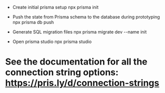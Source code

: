 - Create initial prisma setup
  npx prisma init

- Push the state from Prisma schema to the database during prototyping
  npx prisma db push

- Generate SQL migration files
  npx prisma migrate dev --name init

- Open prisma studio
  npx prisma studio

# See the documentation for all the connection string options: https://pris.ly/d/connection-strings
